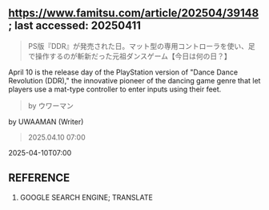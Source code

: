 ## https://www.famitsu.com/article/202504/39148; last accessed: 20250411

> PS版『DDR』が発売された日。マット型の専用コントローラを使い、足で操作するのが斬新だった元祖ダンスゲーム【今日は何の日？】

April 10 is the release day of the PlayStation version of "Dance Dance Revolution (DDR)," the innovative pioneer of the dancing game genre that let players use a mat-type controller to enter inputs using their feet.

> by ウワーマン

by UWAAMAN (Writer)

> 2025.04.10 07:00

2025-04-10T07:00

## REFERENCE

1) GOOGLE SEARCH ENGINE; TRANSLATE